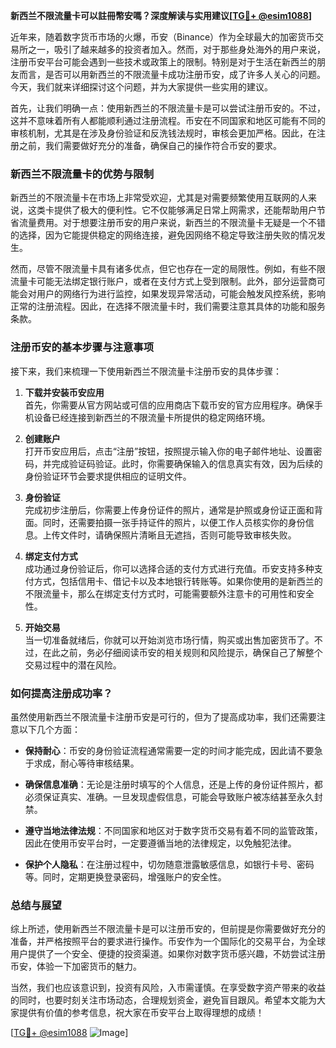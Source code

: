 **新西兰不限流量卡可以註冊幣安嗎？深度解读与实用建议[[TG💪+ @esim1088](https://t.me/s/esim1088)]**

近年来，随着数字货币市场的火爆，币安（Binance）作为全球最大的加密货币交易所之一，吸引了越来越多的投资者加入。然而，对于那些身处海外的用户来说，注册币安平台可能会遇到一些技术或政策上的限制。特别是对于生活在新西兰的朋友而言，是否可以用新西兰的不限流量卡成功注册币安，成了许多人关心的问题。今天，我们就来详细探讨这个问题，并为大家提供一些实用的建议。

首先，让我们明确一点：使用新西兰的不限流量卡是可以尝试注册币安的。不过，这并不意味着所有人都能顺利通过注册流程。币安在不同国家和地区可能有不同的审核机制，尤其是在涉及身份验证和反洗钱法规时，审核会更加严格。因此，在注册之前，我们需要做好充分的准备，确保自己的操作符合币安的要求。

### **新西兰不限流量卡的优势与限制**

新西兰的不限流量卡在市场上非常受欢迎，尤其是对需要频繁使用互联网的人来说，这类卡提供了极大的便利性。它不仅能够满足日常上网需求，还能帮助用户节省流量费用。对于想要注册币安的用户来说，新西兰的不限流量卡无疑是一个不错的选择，因为它能提供稳定的网络连接，避免因网络不稳定导致注册失败的情况发生。

然而，尽管不限流量卡具有诸多优点，但它也存在一定的局限性。例如，有些不限流量卡可能无法绑定银行账户，或者在支付方式上受到限制。此外，部分运营商可能会对用户的网络行为进行监控，如果发现异常活动，可能会触发风控系统，影响正常的注册流程。因此，在选择不限流量卡时，我们需要注意其具体的功能和服务条款。

### **注册币安的基本步骤与注意事项**

接下来，我们来梳理一下使用新西兰不限流量卡注册币安的具体步骤：

1. **下载并安装币安应用**  
   首先，你需要从官方网站或可信的应用商店下载币安的官方应用程序。确保手机设备已经连接到新西兰的不限流量卡所提供的稳定网络环境。

2. **创建账户**  
   打开币安应用后，点击“注册”按钮，按照提示输入你的电子邮件地址、设置密码，并完成验证码验证。此时，你需要确保输入的信息真实有效，因为后续的身份验证环节会要求提供相应的证明文件。

3. **身份验证**  
   完成初步注册后，你需要上传身份证件的照片，通常是护照或身份证正面和背面。同时，还需要拍摄一张手持证件的照片，以便工作人员核实你的身份信息。上传文件时，请确保照片清晰且无遮挡，否则可能导致审核失败。

4. **绑定支付方式**  
   成功通过身份验证后，你可以选择合适的支付方式进行充值。币安支持多种支付方式，包括信用卡、借记卡以及本地银行转账等。如果你使用的是新西兰的不限流量卡，那么在绑定支付方式时，可能需要额外注意卡的可用性和安全性。

5. **开始交易**  
   当一切准备就绪后，你就可以开始浏览市场行情，购买或出售加密货币了。不过，在此之前，务必仔细阅读币安的相关规则和风险提示，确保自己了解整个交易过程中的潜在风险。

### **如何提高注册成功率？**

虽然使用新西兰不限流量卡注册币安是可行的，但为了提高成功率，我们还需要注意以下几个方面：

- **保持耐心**：币安的身份验证流程通常需要一定的时间才能完成，因此请不要急于求成，耐心等待审核结果。
  
- **确保信息准确**：无论是注册时填写的个人信息，还是上传的身份证件照片，都必须保证真实、准确。一旦发现虚假信息，可能会导致账户被冻结甚至永久封禁。

- **遵守当地法律法规**：不同国家和地区对于数字货币交易有着不同的监管政策，因此在使用币安平台时，一定要遵循当地的法律规定，以免触犯法律。

- **保护个人隐私**：在注册过程中，切勿随意泄露敏感信息，如银行卡号、密码等。同时，定期更换登录密码，增强账户的安全性。

### **总结与展望**

综上所述，使用新西兰不限流量卡是可以注册币安的，但前提是你需要做好充分的准备，并严格按照平台的要求进行操作。币安作为一个国际化的交易平台，为全球用户提供了一个安全、便捷的投资渠道。如果你对数字货币感兴趣，不妨尝试注册币安，体验一下加密货币的魅力。

当然，我们也应该意识到，投资有风险，入市需谨慎。在享受数字资产带来的收益的同时，也要时刻关注市场动态，合理规划资金，避免盲目跟风。希望本文能为大家提供有价值的参考信息，祝大家在币安平台上取得理想的成绩！

[[TG💪+ @esim1088](https://t.me/s/esim1088) ![Image](https://i.postimg.cc/4NQfJmqS/Snipaste-2025-05-13-00-14-12.png)]